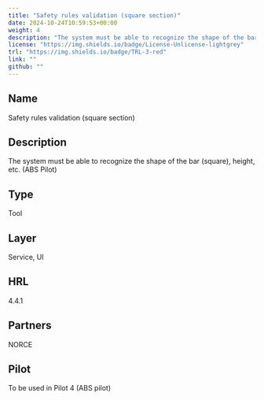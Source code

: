 ```yaml
---
title: "Safety rules validation (square section)"
date: 2024-10-24T10:59:53+00:00
weight: 4
description: "The system must be able to recognize the shape of the bar (square), height, etc. (ABS Pilot)"
license: "https://img.shields.io/badge/License-Unlicense-lightgrey"
trl: "https://img.shields.io/badge/TRL-3-red"
link: ""
github: ""
---
```


## Name
Safety rules validation (square section)

## Description
The system must be able to recognize the shape of the bar (square), height, etc. (ABS Pilot)

## Type
Tool

## Layer
Service, UI

## HRL
4.4.1

## Partners
NORCE

## Pilot
To be used in Pilot 4 (ABS pilot)
